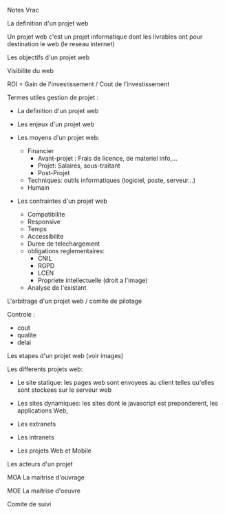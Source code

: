 Notes Vrac

La definition d'un projet web 

Un projet web c'est un projet informatique dont les livrables ont pour 
destination le web (le reseau internet)

Les objectifs d'un projet web 

Visibilite du web 

ROI  = Gain de l'investissement / Cout de l'investissement


Termes utiles gestion de projet :

 - La definition d'un projet web
  
 - Les enjeux d'un projet web 
  
 - Les moyens d'un projet web:
   - Financier
     - Avant-projet : Frais de licence, de materiel info,...
     - Projet: Salaires, sous-traitant
     - Post-Projet
   - Techniques: outils informatiques (logiciel, poste, serveur...)
   - Humain

 - Les contraintes d'un projet web 
    - Compatibilite
    - Responsive
    - Temps
    - Accessibilite
    - Duree de telechargement
    - obligations reglementaires:
      -  CNIL
      -  RGPD
      -  LCEN 
      -  Propriete intellectuelle (droit a l'image)
   -  Analyse de l'existant


L'arbitrage d'un projet web / comite de pilotage

Controle :

- cout 
- qualite
- delai


Les etapes d'un projet web  (voir images)


Les differents projets web:

  - Le site statique: les pages web sont envoyees au client
    telles qu'elles sont stockees sur le serveur web
  - Les sites dynamiques: les sites dont le javascript est 
    preponderent, les applications Web, 

  - Les extranets


  - Les intranets

  - Les projets Web et Mobile


Les acteurs d'un projet 

MOA La maitrise d'ouvrage 



MOE La maitrise d'oeuvre


Comite de suivi










